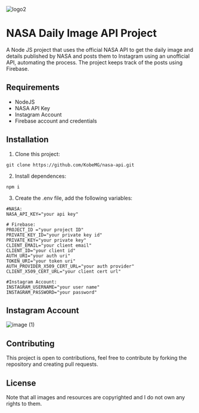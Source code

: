 ![logo2](https://i.imgur.com/wDcNK4H.jpg)
# NASA Daily Image API Project

A Node JS project that uses the official NASA API to get the daily image and details published by NASA and 
posts them to Instagram using an unofficial API, automating the process. The project keeps track of the posts using Firebase.

## Requirements
- NodeJS
- NASA API Key
- Instagram Account
- Firebase account and credentials

## Installation

1. Clone this project:
```
git clone https://github.com/KobeMG/nasa-api.git
```
2. Install dependences:
```
npm i
```

3. Create the .env file, add the following variables:

```
#NASA:
NASA_API_KEY="your api key"

# Firebase:
PROJECT_ID ="your project ID"
PRIVATE_KEY_ID="your private key id"
PRIVATE_KEY="your private key"
CLIENT_EMAIL="your client email"
CLIENT_ID="your client id"
AUTH_URI="your auth uri"
TOKEN_URI="your token uri"
AUTH_PROVIDER_X509_CERT_URL="your auth provider"
CLIENT_X509_CERT_URL="your client cert url"

#Instagram Account:
INSTAGRAM_USERNAME="your user name"
INSTAGRAM_PASSWORD="your password"

```

## Instagram Account 

![image (1)](https://user-images.githubusercontent.com/62812730/215905164-023ffaaf-67f6-4576-82d6-17e50acd26e9.jpg)

## Contributing

This project is open to contributions, feel free to contribute by forking the repository and creating pull requests.


## License

Note that all images and resources are copyrighted and I do not own any rights to them.
